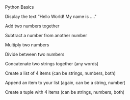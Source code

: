 Python Basics

Display the text “Hello World! My name is ...."

Add two numbers together

Subtract a number from another number

Multiply two numbers

Divide between two numbers

Concatenate two strings together (any words)

Create a list of 4 items (can be strings, numbers, both)

Append an item to your list (again, can be a string, number)

Create a tuple with 4 items (can be strings, numbers, both)
